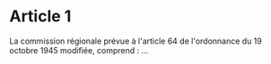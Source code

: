 # Article 1

La commission régionale prévue à l'article 64 de l'ordonnance du 19 octobre 1945 modifiée, comprend : ...
